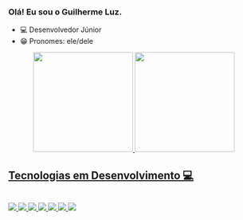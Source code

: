 ### Olá! Eu sou o Guilherme Luz.

- 💻 Desenvolvedor Júnior
- 😁 Pronomes: ele/dele
<div align="center">
  <a href="https://github.com/GuilhermeCarluz">
  <img height="200em" src="https://github-readme-stats.vercel.app/api?username=GuilhermeCarluz&show_icons=true&theme=dark&include_all_commits=true&count_private=true"/>
  <img height="200em" src="https://github-readme-stats.vercel.app/api/top-langs/?username=GuilhermeCarluz&layout=compact&langs_count=7&theme=dark"/>
</div>
  
  ## Tecnologias em Desenvolvimento 💻
<div style="display: inline_block"><br>
  <img src="https://img.shields.io/badge/JavaScript-F7DF1E?style=for-the-badge&logo=javascript&logoColor=black">
  <img src="https://img.shields.io/badge/TypeScript-007ACC?style=for-the-badge&logo=typescript&logoColor=black">
  <img src="https://img.shields.io/badge/HTML5-E34F26?style=for-the-badge&logo=html5&logoColor=black">
  <img src="https://img.shields.io/badge/CSS3-1572B6?style=for-the-badge&logo=css3&logoColor=black">
  <img src="https://img.shields.io/badge/Angular-DD0031?style=for-the-badge&logo=angular&logoColor=white">
  <img src="https://img.shields.io/badge/Java-ED8B00?style=for-the-badge&logo=java&logoColor=black">
  <img src="ttps://img.shields.io/badge/MySQL-00000F?style=for-the-badge&logo=mysql&logoColor=white">
